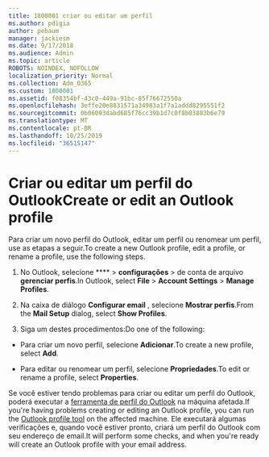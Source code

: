 ```yaml
---
title: 1800001 criar ou editar um perfil
ms.author: pdigia
author: pebaum
manager: jackiesm
ms.date: 9/17/2018
ms.audience: Admin
ms.topic: article
ROBOTS: NOINDEX, NOFOLLOW
localization_priority: Normal
ms.collection: Adm_O365
ms.custom: 1800001
ms.assetid: f08354bf-43c0-449a-91bc-85f76672550a
ms.openlocfilehash: 3effe20e8831571a34983a1f7a1addd8295551f2
ms.sourcegitcommit: 0b06093dabd685f76cc39b1d7c0f8b03883b6e79
ms.translationtype: MT
ms.contentlocale: pt-BR
ms.lasthandoff: 10/25/2019
ms.locfileid: "36515147"
---
```

# <a name="create-or-edit-an-outlook-profile"></a><span data-ttu-id="48144-102">Criar ou editar um perfil do Outlook</span><span class="sxs-lookup"><span data-stu-id="48144-102">Create or edit an Outlook profile</span></span>

<span data-ttu-id="48144-103">Para criar um novo perfil do Outlook, editar um perfil ou renomear um perfil, use as etapas a seguir.</span><span class="sxs-lookup"><span data-stu-id="48144-103">To create a new Outlook profile, edit a profile, or rename a profile, use the following steps.</span></span>
  
1. <span data-ttu-id="48144-104">No Outlook, selecione \*\*\*\* \> **configurações** \> de conta de arquivo **gerenciar perfis**.</span><span class="sxs-lookup"><span data-stu-id="48144-104">In Outlook, select **File** \> **Account Settings** \> **Manage Profiles**.</span></span>
    
2. <span data-ttu-id="48144-105">Na caixa de diálogo **Configurar email** , selecione **Mostrar perfis**.</span><span class="sxs-lookup"><span data-stu-id="48144-105">From the **Mail Setup** dialog, select **Show Profiles**.</span></span>
    
3. <span data-ttu-id="48144-106">Siga um destes procedimentos:</span><span class="sxs-lookup"><span data-stu-id="48144-106">Do one of the following:</span></span>
    
  - <span data-ttu-id="48144-107">Para criar um novo perfil, selecione **Adicionar**.</span><span class="sxs-lookup"><span data-stu-id="48144-107">To create a new profile, select **Add**.</span></span>
    
  - <span data-ttu-id="48144-108">Para editar ou renomear um perfil, selecione **Propriedades**.</span><span class="sxs-lookup"><span data-stu-id="48144-108">To edit or rename a profile, select **Properties**.</span></span>
    
<span data-ttu-id="48144-109">Se você estiver tendo problemas para criar ou editar um perfil do Outlook, poderá executar a [ferramenta de perfil do Outlook](https://aka.ms/SaRA-OutlookSetupProfile) na máquina afetada.</span><span class="sxs-lookup"><span data-stu-id="48144-109">If you're having problems creating or editing an Outlook profile, you can run the [Outlook profile tool](https://aka.ms/SaRA-OutlookSetupProfile) on the affected machine.</span></span> <span data-ttu-id="48144-110">Ele executará algumas verificações e, quando você estiver pronto, criará um perfil do Outlook com seu endereço de email.</span><span class="sxs-lookup"><span data-stu-id="48144-110">It will perform some checks, and when you're ready will create an Outlook profile with your email address.</span></span> 
  

